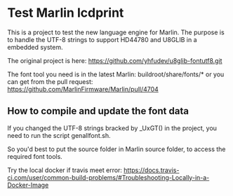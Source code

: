 Test Marlin lcdprint
====================

This is a project to test the new language engine for Marlin.
The purpose is to handle the UTF-8 strings to support HD44780 and
U8GLIB in a embedded system.

The original project is here: https://github.com/yhfudev/u8glib-fontutf8.git

The font tool you need is in the latest Marlin: buildroot/share/fonts/*
or you can get from the pull request: https://github.com/MarlinFirmware/Marlin/pull/4704



How to compile and update the font data
---------------------------------------

If you changed the UTF-8 strings bracked by _UxGT() in the project,
you need to run the script genallfont.sh.

So you'd best to put the source folder in Marlin source folder,
to access the required font tools.


Try the local docker if travis meet error:
https://docs.travis-ci.com/user/common-build-problems/#Troubleshooting-Locally-in-a-Docker-Image

